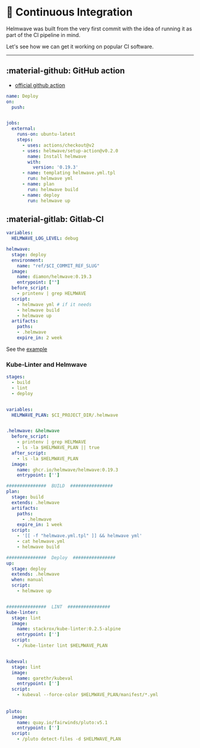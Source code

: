 # 🧋 Continuous Integration

Helmwave was built from the very first commit with the idea of running it as part of the CI pipeline in mind.

Let's see how we can get it working on popular CI software.

--- 

## :material-github: GitHub action

- [official github action](https://github.com/marketplace/actions/helmwave-installer)

```yaml
name: Deploy
on:
  push:


jobs:
  external:
    runs-on: ubuntu-latest
    steps:
      - uses: actions/checkout@v2
      - uses: helmwave/setup-action@v0.2.0
        name: Install helmwave
        with:
          version: '0.19.3'
      - name: templating helmwave.yml.tpl  
        run: helmwave yml
      - name: plan
        run: helmwave build
      - name: deploy
        run: helmwave up
```

## :material-gitlab: Gitlab-CI

```yaml
variables:
  HELMWAVE_LOG_LEVEL: debug

helmwave:
  stage: deploy
  environment:
    name: "ref/$CI_COMMIT_REF_SLUG"
  image:
    name: diamon/helmwave:0.19.3
    entrypoint: [""]
  before_script:
    - printenv | grep HELMWAVE
  script:
    - helmwave yml # if it needs
    - helmwave build
    - helmwave up
  artifacts:
    paths:
    - .helmwave
    expire_in: 2 week
```

See  the [example](https://helmwave.github.io/docs/0.19.x/examples/apps-per-ns/#cicd-with-gitlab-ci)


###  Kube-Linter and Helmwave

```yaml
stages:
  - build
  - lint
  - deploy


variables:
  HELMWAVE_PLAN: $CI_PROJECT_DIR/.helmwave


.helmwave: &helmwave
  before_script:
    - printenv | grep HELMWAVE
    - ls -la $HELMWAVE_PLAN || true
  after_script: 
    - ls -la $HELMWAVE_PLAN
  image:
    name: ghcr.io/helmwave/helmwave:0.19.3
    entrypoint: ['']

###############  BUILD  ################
plan:
  stage: build
  extends: .helmwave
  artifacts:
    paths:
      - .helmwave
    expire_in: 1 week
  script:
    - '[[ -f "helmwave.yml.tpl" ]] && helmwave yml'
    - cat helmwave.yml
    - helmwave build

###############  Deploy  ################
up:
  stage: deploy
  extends: .helmwave
  when: manual
  script: 
    - helmwave up


###############  LINT  ################
kube-linter:
  stage: lint
  image:
    name: stackrox/kube-linter:0.2.5-alpine
    entrypoint: ['']
  script:
    - /kube-linter lint $HELMWAVE_PLAN


kubeval:
  stage: lint
  image:
    name: garethr/kubeval
    entrypoint: ['']
  script:
    - kubeval --force-color $HELMWAVE_PLAN/manifest/*.yml
      
      
pluto:
  image:
    name: quay.io/fairwinds/pluto:v5.1
    entrypoint: ['']
  script:
    - /pluto detect-files -d $HELMWAVE_PLAN
```